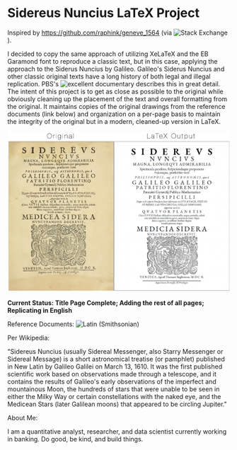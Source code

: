 # Sidereus Nuncius LaTeX Project

Inspired by https://github.com/raphink/geneve_1564 (via ![Stack Exchange](https://tex.stackexchange.com/questions/1319/showcase-of-beautiful-typography-done-in-tex-friends)). 

I decided to copy the same approach of utilizing XeLaTeX and the EB Garamond font to reproduce a classic text, but in this case, applying the approach to the Siderus Nuncius by Galileo. Galileo's Siderus Nuncius and other classic original texts have a long history of both legal and illegal replication. PBS's  ![excellent documentary](https://www.pbs.org/video/galileos-moon-7vidcl/) describes this in great detail. The intent of this project is to get as close as possible to the original while obviously cleaning up the placement of the text and overall formatting from the original. It maintains copies of the original drawings from the reference documents (link below) and organization on a per-page basis to maintain the integrity of the original but in a modern, cleaned-up version in LaTeX.

![Output Comparison](https://raw.githubusercontent.com/adammschauer/Sidereus_Nuncius/master/Output%20Comparison.png)

**Current Status: Title Page Complete; Adding the rest of all pages; Replicating in English**

Reference Documents:
![Latin (Smithsonian)](https://library.si.edu/digital-library/book/sidereusnuncius00gali)

Per Wikipedia:

"Sidereus Nuncius (usually Sidereal Messenger, also Starry Messenger or Sidereal Message) is a short astronomical treatise (or pamphlet) published in New Latin by Galileo Galilei on March 13, 1610. It was the first published scientific work based on observations made through a telescope, and it contains the results of Galileo's early observations of the imperfect and mountainous Moon, the hundreds of stars that were unable to be seen in either the Milky Way or certain constellations with the naked eye, and the Medicean Stars (later Galilean moons) that appeared to be circling Jupiter."

About Me: 

I am a quantitative analyst, researcher, and data scientist currently working in banking. Do good, be kind, and build things.
